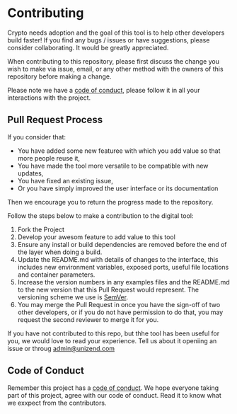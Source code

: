 # Contributing

Crypto needs adoption and the goal of this tool is to help other developers build faster! If you find any bugs / issues or have suggestions, please consider collaborating. It would be greatly appreciated.

When contributing to this repository, please first discuss the change you wish to make via issue,
email, or any other method with the owners of this repository before making a change. 

Please note we have a [code of conduct](CODE-OF-CONDUCT.md), please follow it in all your interactions with the project.

## Pull Request Process

If you consider that:

* You have added some new featuree with which you add value so that more people reuse it,
* You have made the tool more versatile to be compatible with new updates,
* You have fixed an existing issue,
* Or you have simply improved the user interface or its documentation
 
Then we encourage you to return the progress made to the repository.

Follow the steps below to make a contribution to the digital tool:

1. Fork the Project
2. Develop your awesom feature to add value to this tool
3. Ensure any install or build dependencies are removed before the end of the layer when doing a 
   build.
4. Update the README.md with details of changes to the interface, this includes new environment 
   variables, exposed ports, useful file locations and container parameters.
5. Increase the version numbers in any examples files and the README.md to the new version that this
   Pull Request would represent. The versioning scheme we use is [SemVer](http://semver.org/).
6. You may merge the Pull Request in once you have the sign-off of two other developers, or if you 
   do not have permission to do that, you may request the second reviewer to merge it for you.

If you have not contributed to this repo, but thhe tool has been useful for you, we would love to read your experience. Tell us about it openiing an issue or throug admin@unizend.com

## Code of Conduct

Remember this project has a [code of conduct](CODE-OF-CONDUCT.md). We hope everyone taking part of this project, agree with our code of conduct. Read it to know what we exxpect from the contributors.